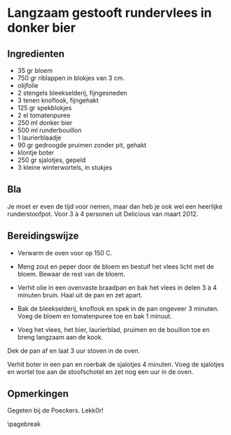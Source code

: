 # Langzaam gestooft rundervlees in donker bier

## Ingredienten

  * 35 gr bloem
  * 750 gr riblappen in blokjes van 3 cm.
  * olijfolie
  * 2 stengels bleekselderij, fijngesneden
  * 3 tenen knoflook, fijngehakt
  * 125 gr spekblokjes
  * 2 el tomatenpuree
  * 250 ml donker bier
  * 500 ml runderbouillon
  * 1 laurierblaadje
  * 90 gr gedroogde pruimen zonder pit, gehakt
  * klontje boter
  * 250 gr sjalotjes, gepeld
  * 3 kleine winterwortels, in stukjes

## Bla

Je moet er even de tijd voor nemen, maar dan heb je ook wel een heerlijke runderstoofpot. Voor 3 à 4 personen uit Delicious van maart 2012.

## Bereidingswijze

* Verwarm de oven voor op 150 C.
* Meng zout en peper door de bloem en bestuif het vlees licht met de bloem. Bewaar de rest van de bloem.

* Verhit olie in een ovenvaste braadpan en bak het vlees in delen 3 à 4 minuten bruin. Haal uit de pan en zet apart.
* Bak de bleekselderij, knoflook en spek in de pan ongeveer 3 minuten. Voeg de bloem en tomatenpuree toe en bak 1 minuut.
* Voeg het vlees, het bier, laurierblad, pruimen en de bouillon toe en breng langzaam aan de kook.

Dek de pan af en laat 3 uur stoven in de oven.

Verhit boter in een pan en roerbak de sjalotjes 4 minuten. Voeg de sjalotjes en wortel toe aan de stoofschotel en zet nog een uur in de oven.

## Opmerkingen

Gegeten bij de Poeckers. Lekk0r!

\pagebreak
